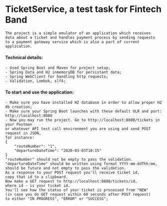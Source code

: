 # TicketService, a test task for Fintech Band

    The project is a simple emulator of an application which receives
    data about a ticket and handles payment process by sending requests
    to a payment gateway service which is also a part of current application.
    
#### Technical details:
    - Used Spring Boot and Maven for project setup;
    - Spring Data and H2 inmemoryDB for persistant data;
    - Spring WebClient for handling http requests;
    - Validation, Lombok, slf4;
    
#### To start and use the application:
    - Make sure you have installed H2 database in order to allow proper H2 db creation;
    - Make sure your Spring Boot launches with these default ULR and port:
    http://localhost:8080
    - Now you may run the project. Go to http://localhost:8080/tickets in your Postman
    or whatever API test call environment you are using and send POST request in JSON,
    for instance:
    {
        "routeNumber": "1", 
        "departureDateTime": "2020-03-03T10:15"
    }
    "routeNumber" should not be empty to pass the validation.
    "departureDateTime" should be written using format YYYY-mm-ddThh:mm,
    should be future and not empty to pass the validation.
    As a response to your POST request you'll receive ticket id, 
    copy that id to a clipboard.
    Now make a GET request to http://localhost:8080/tickets/id, 
    where id - is your ticket id.
    You'll see how the status of your ticket is processed from "NEW" 
    (in case you do GET request within 60 seconds after POST request)
    to either "IN PROGRESS", "ERROR" or "SUCCESS";
